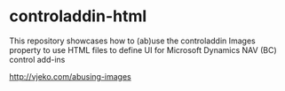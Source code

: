# controladdin-html
This repository showcases how to (ab)use the controladdin Images property to use HTML files to define UI for Microsoft Dynamics NAV (BC) control add-ins

http://vjeko.com/abusing-images
